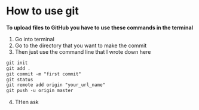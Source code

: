 # How to use git
**To upload files to GitHub you have to use these commands in the terminal**
1.  Go into terminal
2.  Go to the directory that you want to make the commit
3.  Then just use the command line that I wrote down here 
```command.md
git init
git add .
git commit -m "first commit"
git status
git remote add origin "your_url_name"
git push -u origin master
```
4. THen ask 
